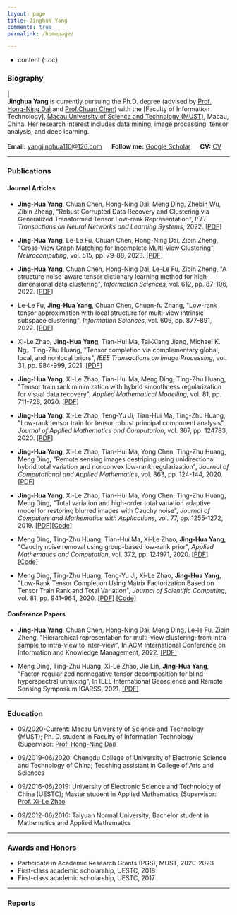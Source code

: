 ```yaml
---
layout: page
title: Jinghua Yang
comments: true
permalink: /homepage/

---
```


* content
{:toc}


 
### Biography
 
| <br>**Jinghua Yang** is currently pursuing the Ph.D. degree (advised by [Prof. Hong-Ning Dai](https://www.henrylab.net/pubtype/journal/) and [Prof.Chuan Chen](https://www.researchgate.net/profile/Chuan_Chen5)) with the [Faculty of Information Technology], [Macau University of Science and Technology (MUST)](https://www.must.edu.mo/), Macau, China. Her research interest includes data mining, image processing, tensor analysis, and deep learning. <br> <br> **Email:** <yangjinghua110@126.com>  &emsp; **Follow me:** [Google Scholar](https://scholar.google.com.tw/citations?hl=zh-CN&user=LarvIwUAAAAJ)  &emsp;
 **CV:** [CV]()  &emsp;







---

### Publications




#### Journal Articles
*  **Jing-Hua Yang**, Chuan Chen, Hong-Ning Dai, Meng Ding, Zhebin Wu, Zibin Zheng, "Robust Corrupted Data Recovery and Clustering via Generalized Transformed Tensor Low-rank Representation", _IEEE Transactions on Neural Networks and Learning Systems_, 2022. [[PDF]]( )

*  **Jing-Hua Yang**, Le-Le Fu, Chuan Chen, Hong-Ning Dai, Zibin Zheng, "Cross-View Graph Matching for Incomplete Multi-view Clustering", _Neurocomputing_, vol. 515, pp. 79-88, 2023. [[PDF]](https://Jinghua-Yang.github.io/papers/22Neu_JHYang_clustering.pdf)

*  **Jing-Hua Yang**, Chuan Chen, Hong-Ning Dai, Le-Le Fu, Zibin Zheng, "A structure noise-aware tensor dictionary learning method for high-dimensional data clustering", _Information Sciences_, vol. 612, pp. 87-106, 2022. [[PDF]](https://Jinghua-Yang.github.io/papers/22IS_JHYang_clustering.pdf)

*  Le-Le Fu, **Jing-Hua Yang**, Chuan Chen, Chuan-fu Zhang, "Low-rank tensor approximation with local structure for multi-view intrinsic subspace clustering", _Information Sciences_, vol. 606, pp. 877-891, 2022. [[PDF]](https://Jinghua-Yang.github.io/papers/22IS_lele_SC.pdf)

* Xi-Le Zhao, **Jing-Hua Yang**, Tian-Hui Ma, Tai-Xiang Jiang, Michael K. Ng，Ting-Zhu Huang, "Tensor completion via complementary global, local, and nonlocal priors", _IEEE Transactions on Image Processing_, vol. 31, pp. 984-999, 2021. [[PDF]](https://Jinghua-Yang.github.io/papers/21TIP_JHYang_TC.pdf)

* **Jing-Hua Yang**, Xi-Le Zhao, Tian-Hui Ma, Meng Ding, Ting-Zhu Huang, "Tensor train rank minimization with hybrid smoothness regularization for visual data recovery", _Applied Mathematical Modelling_, vol. 81, pp. 711-726, 2020. [[PDF]](https://Jinghua-Yang.github.io/papers/20AMM_JHYang_TT.pdf)

* **Jing-Hua Yang**, Xi-Le Zhao, Teng-Yu Ji, Tian-Hui Ma, Ting-Zhu Huang, "Low-rank tensor train for tensor robust principal component
analysis", _Journal of Applied Mathematics and Computation_, vol. 367, pp. 124783, 2020. [[PDF]](https://Jinghua-Yang.github.io/papers/20AMC_JHYang_PCA.pdf)

* **Jing-Hua Yang**, Xi-Le Zhao, Tian-Hui Ma, Yong Chen, Ting-Zhu Huang, Meng Ding, "Remote sensing images destriping using unidirectional hybrid total variation and nonconvex low-rank regularization", _Journal of Computational and Applied Mathematics_, vol. 363, pp. 124-144, 2020. [[PDF]](https://Jinghua-Yang.github.io/papers/20JCAM_JHYang_RS.pdf)

* **Jing-Hua Yang**, Xi-Le Zhao, Tian-Hui Ma, Yong Chen, Ting-Zhu Huang, Meng Ding, "Total variation and high-order total variation adaptive model for restoring blurred images with Cauchy noise", _Journal of Computers and Mathematics with Applications_, vol. 77, pp. 1255-1272, 2019. [[PDF]](https://Jinghua-Yang.github.io/papers/19CMA_JHYang_Cauchy.pdf)[[Code]](https://github.com/uestctensorgroup/Cauchy_HTVAM)

* Meng Ding, Ting-Zhu Huang, Tian-Hui Ma, Xi-Le Zhao, **Jing-Hua Yang**, "Cauchy noise removal using group-based low-rank prior", _Applied Mathematics and Computation_, vol. 372, pp. 124971, 2020. [[PDF]](https://MengDing56.gitHub.io/papers/20AMC_Nonlocal_Cauchy.pdf) [[Code]](https://MengDing56.gitHub.io/codes/GBLR.rar)

* Meng Ding, Ting-Zhu Huang, Teng-Yu Ji, Xi-Le Zhao, **Jing-Hua Yang**, "Low-Rank Tensor Completion Using Matrix Factorization Based on Tensor Train Rank and Total Variation", _Journal of Scientific Computing_, vol. 81, pp. 941–964, 2020. [[PDF]](https://MengDing56.gitHub.io/papers/20JSC_MFTTTV_TC.pdf) [[Code]](https://MengDing56.gitHub.io/codes/MF-TTTV.rar)






#### Conference Papers
* **Jing-Hua Yang**, Chuan Chen, Hong-Ning Dai, Meng Ding, Le-le Fu, Zibin Zheng,  "Hierarchical representation for multi-view clustering: from intra-sample to intra-view to inter-view", In ACM International Conference on Information and Knowledge Management, 2022. [[PDF]](https://Jinghua-Yang.github.io/papers/22CIKM_JHYang_HMVC.pdf)

* Meng Ding, Ting-Zhu Huang, Xi-Le Zhao, Jie Lin, **Jing-Hua Yang**, "Factor-regularized nonnegative tensor decomposition for blind hyperspectral unmixing", In IEEE International Geoscience and Remote Sensing Symposium IGARSS, 2021. [[PDF]]()
 
---

### Education 
* 09/2020-Current: Macau University of Science and Technology (MUST); Ph. D. student in Faculty of Information Technology (Supervisor: [Prof. Hong-Ning Dai](https://www.henrylab.net/pubtype/journal/))

* 09/2019-06/2020: Chengdu College of University of Electronic Science and Technology of China; Teaching assistant in College of Arts and Sciences

* 09/2016-06/2019: University of Electronic Science and Technology of China (UESTC); Master student in Applied Mathematics (Supervisor: [Prof. Xi-Le Zhao](https://zhaoxile.github.io/) 

* 09/2012-06/2016: Taiyuan Normal University; Bachelor student in Mathematics and Applied Mathematics

---

### Awards and Honors
*  Participate in Academic Research Grants (PGS), MUST, 2020-2023
*  First-class academic scholarship, UESTC, 2018
*  First-class academic scholarship, UESTC, 2017

---

### Reports
